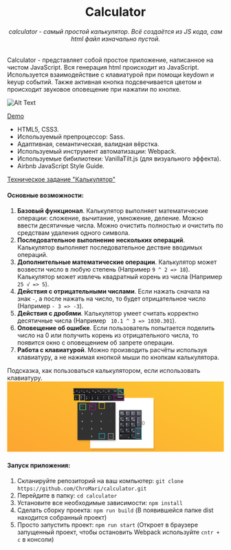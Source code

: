 <h1 align="center">Calculator</h1>
<h6 align="center">calculator - самый простой калькулятор. Всё создаётся из JS кода, сам html файл изначально пустой.</h6>

Calculator - представляет собой простое приложение, написанное на чистом JavaScript. Вся генерация html происходит из JavaScript. Используется взаимодействие с клавиатурой при помощи keydown и keyup событий. Также активная кнопка подсвечивается цветом и происходит звуковое оповещение при нажатии по кнопке.

![Alt Text](https://raw.githubusercontent.com/ChroMari/calculator/main/)

[Demo](https://chromari-calculator.netlify.app/)
* HTML5, CSS3.
* Используемый препроцессор: Sass.
* Адаптивная, семантическая, валидная вёрстка.
* Используемый инструмент автоматизации: Webpack.
* Используемые бибилиотеки: VanillaTilt.js (для визуального эффекта).
* Airbnb JavaScript Style Guide.

[Техническое задание "Калькулятор"](https://github.com/rolling-scopes-school/tasks/blob/master/tasks/ready-projects/calculator.md)

#### Основные возможности:
1. **Базовый функционал**. Калькулятор выполняет математические операции: сложение, вычитание, умножение, деление. Можно ввести десятичные числа. Можно очистить полностью и очистить по средствам удаления одного символа.
2. **Последовательное выполнение нескольких операций**. Калькулятор выполняет последовательное дествие вводимых операций.
3. **Дополнительные математические операции**. Калькулятор может возвести число в любую степень (Например `9 ^ 2 => 18`). Калькулятор может извлечь квадратный корень из числа (Например `25 √ => 5`).
4. **Действия с отрицательными числами**. Если нажать сначала на знак `-`, а после нажать на число, то будет отрицательное число (Например `- 3 => -3`).
5. **Действия с дробями**. Калькулятор умеет считать корректно десятичные числа (Например ` 10.1 ^ 3 => 1030.301`).
6. **Оповещение об ошибке**. Если пользователь попытается поделить число на 0 или получить корень из отрицательного числа, то появится окно с оповещением об запрете операции.
7. **Работа с клавиатурой**. Можно производить расчёты используя клавиатуру, а не нажимая кнопкой мыши по кнопкам калькулятора.

Подсказка, как пользоваться калькулятором, если использовать клавиатуру.
![Alt Text](https://raw.githubusercontent.com/ChroMari/calculator/main/calculator-key.png)

#### Запуск приложения:
1. Скланируйте репозиторий на ваш компьютер: `git clone https://github.com/ChroMari/calculator.git`
2. Перейдите в папку: `cd calculator`
3. Установите все необходимые зависимости: `npm install`
4. Сделать сборку проекта: `npm run build` (В появившейся папке dist находится собранный проект)
5. Просто запустить проект: `npm run start` (Откроет в браузере запущенный проект, чтобы остановить Webpack используйте `cntr + c` в консоли)

 
 

